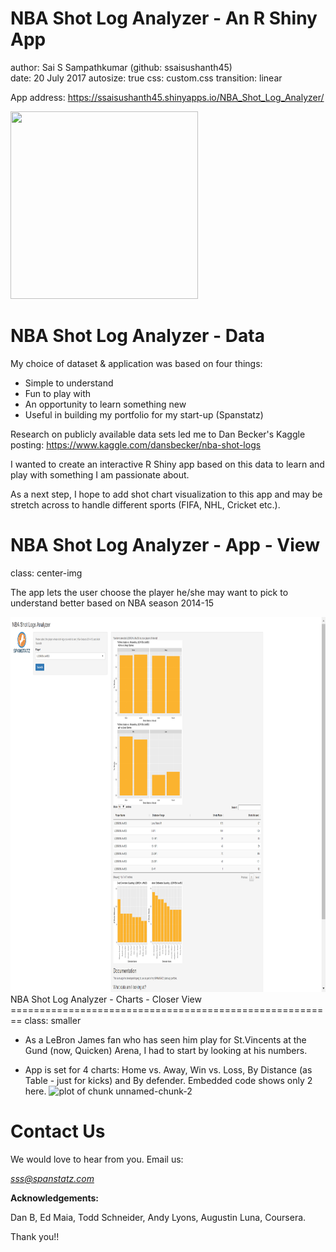 
NBA Shot Log Analyzer - An R Shiny App
========================================================
author: Sai S Sampathkumar (github: ssaisushanth45)  
date: 20 July 2017
autosize: true
css: custom.css
transition: linear

App address: <https://ssaisushanth45.shinyapps.io/NBA_Shot_Log_Analyzer/>

<div class="footer" style="top: 85%; left:1%"><img src="SmallLogo.png" height="300px" width="300px" /></div>

NBA Shot Log Analyzer - Data
========================================================

My choice of dataset & application was based on four things:

- Simple to understand
- Fun to play with
- An opportunity to learn something new
- Useful in building my portfolio for my start-up (Spanstatz)

Research on publicly available data sets led me to Dan Becker's Kaggle posting:
<https://www.kaggle.com/dansbecker/nba-shot-logs>

I wanted to create an interactive R Shiny app based on this data to learn and play with something I am passionate about.

As a next step, I hope to add shot chart visualization to this app and may be stretch across to handle different sports (FIFA, NHL, Cricket etc.).


NBA Shot Log Analyzer - App - View
========================================================
class: center-img

The app lets the user choose the player he/she may want to pick to understand better based on NBA season 2014-15

<img src="Appview.png" height="600px" />
NBA Shot Log Analyzer - Charts - Closer View
========================================================
class: smaller

- As a LeBron James fan who has seen him play for St.Vincents at the Gund (now, Quicken) Arena, I had to start by looking at his numbers.

- App is set for 4 charts: Home vs. Away, Win vs. Loss, By Distance (as Table - just for kicks) and By defender. Embedded code shows only 2 here.
![plot of chunk unnamed-chunk-2](NBA_Shot_Log_Analyzer_Pitch-figure/unnamed-chunk-2-1.png)

Contact Us
========================================================

We would love to hear from you. Email us:

*sss@spanstatz.com*

**Acknowledgements:** 

Dan B, Ed Maia, Todd Schneider, Andy Lyons, Augustin Luna, Coursera. 

Thank you!! 

